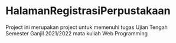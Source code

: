 # HalamanRegistrasiPerpustakaan
Project ini merupakan project untuk memenuhi tugas Ujian Tengah Semester Ganjil 2021/2022 mata kuliah Web Programming
